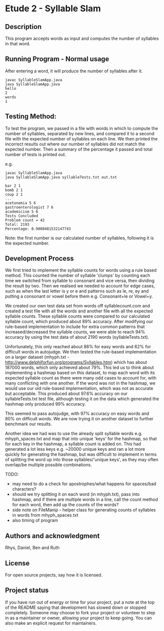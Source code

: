 # Etude 2 - Syllable Slam

## Description

This program accepts words as input and computes the number of syllables in that word.

## Running Program - Normal usage
After entering a word, it will produce the number of syllables after it.
```
javac SyllableSlamApp.java
java SyllableSlamApp.java
hello
2
words
1
```
## Testing Method: 

To test the program, we passed in a file with words in which to compute the number of syllables, separated by new lines, and compared it to a second file with the expected number of syllables on each line. We then printed the incorrect results out where our number of syllables did not match the expected number. Then a summary of the percentage it passed and total number of tests is printed out.

e.g.
```
javac SyllableSlamApp.java
java SyllableSlamApp.java syllableTests.txt out.txt

bar 2 1
bomb 2 1
coup 2 1
...
acetonemia 5 6
gastroenterologist 7 6
academicism 5 6
Tests Concluded
Problem count = 42
Total: 2193
Percentage: 0.9808481532147743
```
Note: the first number is our calculated number of syllables, following it is the expected number.


## Development Process
We first tried to implement the syllable counts for words using a rule based method. This counted the number of
syllable 'clumps' by counting each time we switched from syllable to consonant and vice versa, then dividing the
result by two. Then we realised we needed to account for edge cases, such as when the last letter is y or e and 
patterns such as le, re, ey and putting a consonant or vowel before them e.g. Consonant+le or Vowel+y.

We created our own test data set from words off syllablecount.com and created a test file with all the words and another
file with all the expected syllable counts. These syllable counts were compared to our calculated syllable count,
which produced about 89% accuracy. After modifying our rule-based implementation to include for extra common patterns
that increased/decreased the syllable counts, we were able to reach 94% accuracy by using the test data of about 2190 
words (syllableTests.txt).

Unfortunately, this only reached about 88% for easy words and 62% for difficult words in autojudge.
We then tested the rule-based implementation on a larger dataset (mhyph.txt - http://www.delphiforfun.org/programs/Syllables.htm) which has about 187000 words, which only
achieved about 79%. This led us to think about implementing a hashmap based on this dataset, to map each word with
its expected syllable count as there were many odd cases to account for, with many conflicting with one another.
If the word was not in the hashmap, we would use our old rule-based implementation, which was not as accurate but 
acceptable. This produced about 97.6% accuracy on our syllableTests.txt test file, although testing it on the 
data which generated the hashmap only produced 99% accuracy. 

This seemed to pass autojudge, with 97% accuracy on easy words and 80% on difficult words. We are now trying it on another 
dataset to further benchmark our results.

Another idea we had was to use the already split syllable words e.g. mhyph_spaces.txt and map that into unique 'keys' for
the hashmap, so that for each key in the hashmap, a syllable count is added on. This had generated a lot less keys e.g.
~20000 unique keys and ran a lot more quickly for generating the hashmap, but was difficult to implement in terms of
splitting the word up into those syllables/'unique keys', as they may often overlap/be multiple possible combinations.

TODO: 
- may need to do a check for apostrophes/what happens for spaces/bad characters?
- should we try splitting it on each word (in mhyph.txt), pass into hashmap, and if there are multiple words in 
a line, call the count method for each word, then add up the counts of the words?
- side note on FileManip - helper class for generating counts of syllables in words from mhyph_spaces.txt
- also timing of program

## Authors and acknowledgment
Rhys, Daniel, Ben and Ruth

## License
For open source projects, say how it is licensed.

## Project status
If you have run out of energy or time for your project, put a note at the top of the README saying that development has slowed down or stopped completely. Someone may choose to fork your project or volunteer to step in as a maintainer or owner, allowing your project to keep going. You can also make an explicit request for maintainers.
